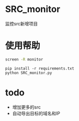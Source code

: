 # SRC_monitor
监控src新增项目

# 使用帮助
```bash
screen -R monitor
```

```
pip install -r requirements.txt
python SRC_monitor.py
```

# todo
* 增加更多的src
* 自动导出目标的域名和IP